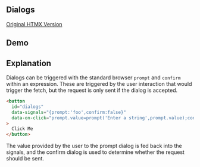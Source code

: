 ## Dialogs

[Original HTMX Version](https://htmx.org/examples/dialogs/)

## Demo

<div
    id="dialogs"
    data-on-load="sse('/examples/dialogs_browser/data')"
>
</div>

## Explanation

Dialogs can be triggered with the standard browser `prompt` and `confirm` within an expression. These are triggered by the user interaction that would trigger the fetch, but the request is only sent if the dialog is accepted.

```html
<button
  id="dialogs"
  data-signals="{prompt:'foo',confirm:false}"
  data-on-click="prompt.value=prompt('Enter a string',prompt.value);confirm.value=confirm('Are you sure?');confirm.value && sse('/examples/dialogs__browser/sure')"
>
  Click Me
</button>
```

The value provided by the user to the prompt dialog is fed back into the signals, and the confirm dialog is used to determine whether the request should be sent.
